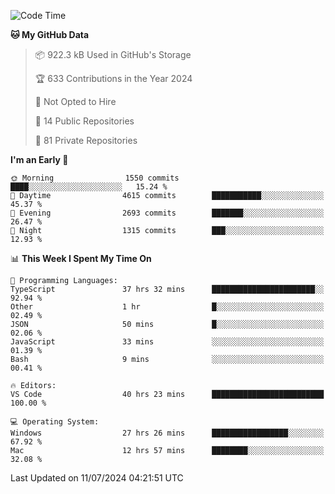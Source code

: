 <!--START_SECTION:waka-->
![Code Time](http://img.shields.io/badge/Code%20Time-5%2C875%20hrs%2045%20mins-blue)

**🐱 My GitHub Data** 

> 📦 922.3 kB Used in GitHub's Storage 
 > 
> 🏆 633 Contributions in the Year 2024
 > 
> 🚫 Not Opted to Hire
 > 
> 📜 14 Public Repositories 
 > 
> 🔑 81 Private Repositories 
 > 
**I'm an Early 🐤** 

```text
🌞 Morning                1550 commits        ████░░░░░░░░░░░░░░░░░░░░░   15.24 % 
🌆 Daytime                4615 commits        ███████████░░░░░░░░░░░░░░   45.37 % 
🌃 Evening                2693 commits        ███████░░░░░░░░░░░░░░░░░░   26.47 % 
🌙 Night                  1315 commits        ███░░░░░░░░░░░░░░░░░░░░░░   12.93 % 
```


📊 **This Week I Spent My Time On** 

```text
💬 Programming Languages: 
TypeScript               37 hrs 32 mins      ███████████████████████░░   92.94 % 
Other                    1 hr                █░░░░░░░░░░░░░░░░░░░░░░░░   02.49 % 
JSON                     50 mins             █░░░░░░░░░░░░░░░░░░░░░░░░   02.06 % 
JavaScript               33 mins             ░░░░░░░░░░░░░░░░░░░░░░░░░   01.39 % 
Bash                     9 mins              ░░░░░░░░░░░░░░░░░░░░░░░░░   00.41 % 

🔥 Editors: 
VS Code                  40 hrs 23 mins      █████████████████████████   100.00 % 

💻 Operating System: 
Windows                  27 hrs 26 mins      █████████████████░░░░░░░░   67.92 % 
Mac                      12 hrs 57 mins      ████████░░░░░░░░░░░░░░░░░   32.08 % 
```


 Last Updated on 11/07/2024 04:21:51 UTC
<!--END_SECTION:waka-->

